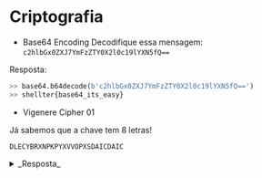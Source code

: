 # Criptografia

- Base64 Encoding
Decodifique essa mensagem:  
 ```c2hlbGx0ZXJ7YmFzZTY0X2l0c19lYXN5fQ==```  

Resposta:
```python
>> base64.b64decode(b'c2hlbGx0ZXJ7YmFzZTY0X2l0c19lYXN5fQ==')
>> shellter{base64_its_easy}
```

- Vigenere Cipher 01

Já sabemos que a chave tem 8 letras!

```DLECYBRXNPKPYXVVOPXSDAICDAIC```

<details><summary>_Resposta_</summary>
```
    A chave é 'shellter'.

    Usando a cifra de Viginere:
    
    >> LEARNINGVIGENEREWITHSHELLTER

```
</details>
